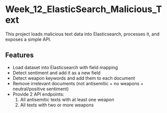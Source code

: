 # Week_12_ElasticSearch_Malicious_Text

This project loads malicious text data into Elasticsearch, processes it, and exposes a simple API.

## Features
- Load dataset into Elasticsearch with field mapping
- Detect sentiment and add it as a new field
- Detect weapon keywords and add them to each document
- Remove irrelevant documents (not antisemitic + no weapons + neutral/positive sentiment)
- Provide 2 API endpoints:
  1. All antisemitic texts with at least one weapon
  2. All texts with two or more weapons


